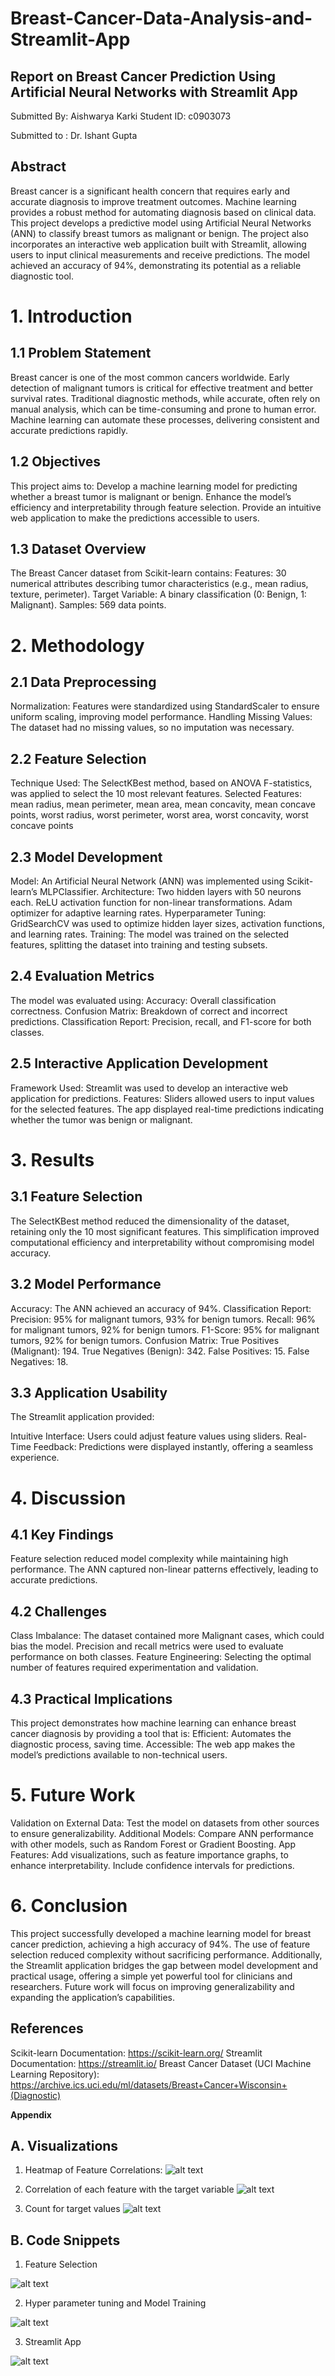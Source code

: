 # Breast-Cancer-Data-Analysis-and-Streamlit-App

## Report on Breast Cancer Prediction Using Artificial Neural Networks with Streamlit App

Submitted By:
Aishwarya Karki
Student ID: c0903073

Submitted to : Dr. Ishant Gupta 

## Abstract

Breast cancer is a significant health concern that requires early and accurate diagnosis to improve treatment outcomes. Machine learning provides a robust method for automating diagnosis based on clinical data. This project develops a predictive model using Artificial Neural Networks (ANN) to classify breast tumors as malignant or benign. The project also incorporates an interactive web application built with Streamlit, allowing users to input clinical measurements and receive predictions. The model achieved an accuracy of 94%, demonstrating its potential as a reliable diagnostic tool.

# 1. Introduction

## 1.1 Problem Statement
Breast cancer is one of the most common cancers worldwide. Early detection of malignant tumors is critical for effective treatment and better survival rates. Traditional diagnostic methods, while accurate, often rely on manual analysis, which can be time-consuming and prone to human error. Machine learning can automate these processes, delivering consistent and accurate predictions rapidly.

## 1.2 Objectives
This project aims to:
Develop a machine learning model for predicting whether a breast tumor is malignant or benign.
Enhance the model’s efficiency and interpretability through feature selection.
Provide an intuitive web application to make the predictions accessible to users.

## 1.3 Dataset Overview
The Breast Cancer dataset from Scikit-learn contains:
Features: 30 numerical attributes describing tumor characteristics (e.g., mean radius, texture, perimeter).
Target Variable: A binary classification (0: Benign, 1: Malignant).
Samples: 569 data points.

# 2. Methodology

## 2.1 Data Preprocessing
Normalization:
Features were standardized using StandardScaler to ensure uniform scaling, improving model performance.
Handling Missing Values:
The dataset had no missing values, so no imputation was necessary.

## 2.2 Feature Selection
Technique Used:
The SelectKBest method, based on ANOVA F-statistics, was applied to select the 10 most relevant features.
Selected Features:
mean radius, mean perimeter, mean area, mean concavity, mean concave points, worst radius, worst perimeter, worst area, worst concavity, worst concave points

## 2.3 Model Development
Model:
An Artificial Neural Network (ANN) was implemented using Scikit-learn’s MLPClassifier.
Architecture:
Two hidden layers with 50 neurons each.
ReLU activation function for non-linear transformations.
Adam optimizer for adaptive learning rates.
Hyperparameter Tuning:
GridSearchCV was used to optimize hidden layer sizes, activation functions, and learning rates.
Training:
The model was trained on the selected features, splitting the dataset into training and testing subsets.

## 2.4 Evaluation Metrics
The model was evaluated using:
Accuracy: Overall classification correctness.
Confusion Matrix: Breakdown of correct and incorrect predictions.
Classification Report: Precision, recall, and F1-score for both classes.

## 2.5 Interactive Application Development
Framework Used:
Streamlit was used to develop an interactive web application for predictions.
Features:
Sliders allowed users to input values for the selected features.
The app displayed real-time predictions indicating whether the tumor was benign or malignant.

# 3. Results

## 3.1 Feature Selection
The SelectKBest method reduced the dimensionality of the dataset, retaining only the 10 most significant features. This simplification improved computational efficiency and interpretability without compromising model accuracy.

## 3.2 Model Performance
Accuracy:
The ANN achieved an accuracy of 94%.
Classification Report:
Precision: 95% for malignant tumors, 93% for benign tumors.
Recall: 96% for malignant tumors, 92% for benign tumors.
F1-Score:  95% for malignant tumors, 92% for benign tumors.
Confusion Matrix:
True Positives (Malignant): 194.
True Negatives (Benign): 342.
False Positives: 15.
False Negatives: 18.

## 3.3 Application Usability
The Streamlit application provided:

Intuitive Interface:
Users could adjust feature values using sliders.
Real-Time Feedback:
Predictions were displayed instantly, offering a seamless experience.

# 4. Discussion
## 4.1 Key Findings
Feature selection reduced model complexity while maintaining high performance.
The ANN captured non-linear patterns effectively, leading to accurate predictions.

## 4.2 Challenges
Class Imbalance:
The dataset contained more Malignant cases, which could bias the model.
Precision and recall metrics were used to evaluate performance on both classes.
Feature Engineering:
Selecting the optimal number of features required experimentation and validation.

## 4.3 Practical Implications
This project demonstrates how machine learning can enhance breast cancer diagnosis by providing a tool that is:
Efficient: Automates the diagnostic process, saving time.
Accessible: The web app makes the model’s predictions available to non-technical users.

# 5. Future Work
Validation on External Data:
Test the model on datasets from other sources to ensure generalizability.
Additional Models:
Compare ANN performance with other models, such as Random Forest or Gradient Boosting.
App Features:
Add visualizations, such as feature importance graphs, to enhance interpretability.
Include confidence intervals for predictions.

# 6. Conclusion
This project successfully developed a machine learning model for breast cancer prediction, achieving a high accuracy of 94%. The use of feature selection reduced complexity without sacrificing performance. Additionally, the Streamlit application bridges the gap between model development and practical usage, offering a simple yet powerful tool for clinicians and researchers. Future work will focus on improving generalizability and expanding the application’s capabilities.

## References
Scikit-learn Documentation: https://scikit-learn.org/
Streamlit Documentation: https://streamlit.io/
Breast Cancer Dataset (UCI Machine Learning Repository): https://archive.ics.uci.edu/ml/datasets/Breast+Cancer+Wisconsin+(Diagnostic)



**Appendix**
## A. Visualizations

1. Heatmap of Feature Correlations:
![alt text](https://github.com/aishwaryakarki001/Breast-Cancer-Data-Analysis-and-Streamlit-App/blob/main/Images/Heatmap.png)

2. Correlation of each feature with the target variable
![alt text](https://github.com/aishwaryakarki001/Breast-Cancer-Data-Analysis-and-Streamlit-App/blob/main/Images/Correlation.png)

3. Count for target values
![alt text](https://github.com/aishwaryakarki001/Breast-Cancer-Data-Analysis-and-Streamlit-App/blob/main/Images/count.png)

## B. Code Snippets
1. Feature Selection

![alt text](https://github.com/aishwaryakarki001/Breast-Cancer-Data-Analysis-and-Streamlit-App/blob/main/Images/SelectFeatures.png)

2. Hyper parameter tuning and Model Training

![alt text](https://github.com/aishwaryakarki001/Breast-Cancer-Data-Analysis-and-Streamlit-App/blob/main/Images/HPandModel.png)

3. Streamlit App

![alt text](https://github.com/aishwaryakarki001/Breast-Cancer-Data-Analysis-and-Streamlit-App/blob/main/Images/Streamlit.png)
